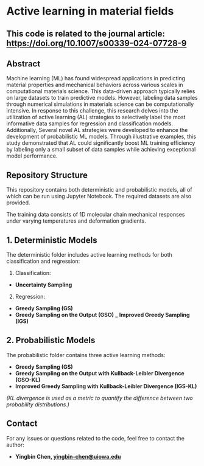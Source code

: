 # Active learning in material fields
## This code is related to the journal article: https://doi.org/10.1007/s00339-024-07728-9
## Abstract

Machine learning (ML) has found widespread applications in predicting material properties and mechanical behaviors across various scales in computational materials science. This data-driven approach typically relies on large datasets to train predictive models. However, labeling data samples through numerical simulations in materials science can be computationally intensive. In response to this challenge, this research delves into the utilization of active learning (AL) strategies to selectively label the most informative data samples for regression and classification models. Additionally, Several novel AL strategies were developed to enhance the development of probabilistic ML models. Through illustrative examples, this study demonstrated that AL could significantly boost ML training efficiency by labeling only a small subset of data samples while achieving exceptional model performance.

## Repository Structure

This repository contains both deterministic and probabilistic models, all of which can be run using Jupyter Notebook. The required datasets are also provided.

The training data consists of 1D molecular chain mechanical responses under varying temperatures and deformation gradients.

## 1. Deterministic Models

The deterministic folder includes active learning methods for both classification and regression:

1. Classification: 
- **Uncertainty Sampling**
2. Regression:
- **Greedy Sampling (GS)**
- **Greedy Sampling on the Output (GSO)**
_ **Improved Greedy Sampling (IGS)**


## 2. Probabilistic Models

The probabilistic folder contains three active learning methods:

- **Greedy Sampling (GS)**
- **Greedy Sampling on the Output with Kullback-Leibler Divergence (GSO-KL)**
- **Improved Greedy Sampling with Kullback-Leibler Divergence (IGS-KL)**
  
*(KL divergence is used as a metric to quantify the difference between two probability distributions.)*

## Contact
For any issues or questions related to the code, feel free to contact the author:
- **Yingbin Chen, yingbin-chen@uiowa.edu**

